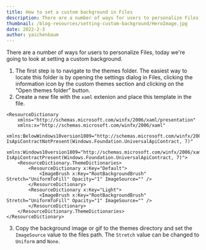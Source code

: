 ```yaml
---
title: How to set a custom background in Files
description: There are a number of ways for users to personalize Files, today we're going to look at setting a custom background
thumbnail: /blog-resources/setting-custom-background/HeroImage.jpg
date: 2022-2-3
author: yaichenbaum
---
```


There are a number of ways for users to personalize Files, today we're going to look at setting a custom background.
1. The first step is to navigate to the themes folder. The easiest way to locate this folder is by opening the settings dialog in Files, clicking the information icon by the custom themes section and clicking on the "Open themes folder" button. 
2.  Create a new file with the `xaml` extenion and place this template in the file.

```
<ResourceDictionary
    xmlns="http://schemas.microsoft.com/winfx/2006/xaml/presentation"
    xmlns:x="http://schemas.microsoft.com/winfx/2006/xaml"
    xmlns:BelowWindows10version1809="http://schemas.microsoft.com/winfx/2006/xaml/presentation?IsApiContractNotPresent(Windows.Foundation.UniversalApiContract, 7)"
    xmlns:Windows10version1809="http://schemas.microsoft.com/winfx/2006/xaml/presentation?IsApiContractPresent(Windows.Foundation.UniversalApiContract, 7)">
    <ResourceDictionary.ThemeDictionaries>
        <ResourceDictionary x:Key="Default">
            <ImageBrush x:Key="RootBackgroundBrush" Stretch="UniformToFill" Opacity="1" ImageSource="" />
        </ResourceDictionary>
        <ResourceDictionary x:Key="Light">
            <ImageBrush x:Key="RootBackgroundBrush" Stretch="UniformToFill" Opacity="1" ImageSource="" />
        </ResourceDictionary>
    </ResourceDictionary.ThemeDictionaries>
</ResourceDictionary>
```

3. Copy the background image or gif to the themes directory and set the `ImageSource` value to the files path. The `Stretch` value can be changed to `Uniform` and `None`.
